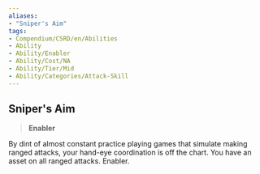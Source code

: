 ```yaml
---
aliases:
- "Sniper's Aim"
tags:
- Compendium/CSRD/en/Abilities
- Ability
- Ability/Enabler
- Ability/Cost/NA
- Ability/Tier/Mid
- Ability/Categories/Attack-Skill
---
```


  
## Sniper's Aim  
>**Enabler**
  
By dint of almost constant practice playing games that simulate making ranged attacks, your hand-eye coordination is off the chart. You have an asset on all ranged attacks. Enabler.